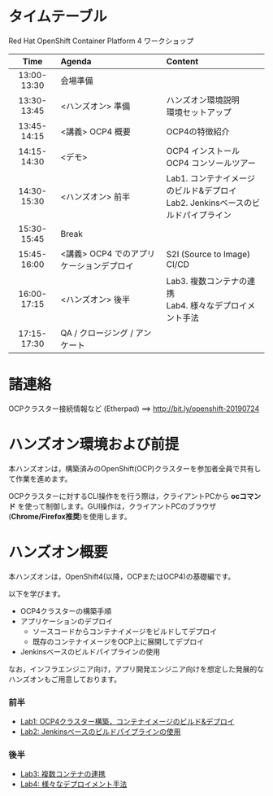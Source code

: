 # タイムテーブル
Red Hat OpenShift Container Platform 4 ワークショップ

|Time|Agenda|Content|
|:---:|:---|:---|
|13:00-13:30|会場準備||
|13:30-13:45|<ハンズオン> 準備|ハンズオン環境説明 <br>環境セットアップ|
|13:45-14:15|<講義> OCP4 概要|OCP4の特徴紹介|
|14:15-14:30|<デモ> |OCP4 インストール <br>OCP4 コンソールツアー |
|14:30-15:30|<ハンズオン> 前半|Lab1. コンテナイメージのビルド&デプロイ<br/>Lab2. Jenkinsベースのビルドパイプライン|
|15:30-15:45|Break||
|15:45-16:00|<講義> OCP4 でのアプリケーションデプロイ|S2I (Source to Image) <br>CI/CD|
|16:00-17:15|<ハンズオン> 後半 <br>|Lab3. 複数コンテナの連携 <br>Lab4. 様々なデプロイメント手法 |
|17:15-17:30|QA / クロージング / アンケート||

# 諸連絡
OCPクラスター接続情報など (Etherpad) ==> http://bit.ly/openshift-20190724

# ハンズオン環境および前提
本ハンズオンは，構築済みのOpenShift(OCP)クラスターを参加者全員で共有して作業を進めます。

OCPクラスターに対するCLI操作をを行う際は，クライアントPCから **ocコマンド** を使って制御します。GUI操作は，クライアントPCのブラウザ(**Chrome/Firefox推奨**)を使用します。

# ハンズオン概要
本ハンズオンは，OpenShift4(以降，OCPまたはOCP4)の基礎編です。

以下を学びます。
- OCP4クラスターの構築手順
- アプリケーションのデプロイ
  - ソースコードからコンテナイメージをビルドしてデプロイ
  - 既存のコンテナイメージをOCP上に展開してデプロイ
- Jenkinsベースのビルドパイプラインの使用

なお，インフラエンジニア向け，アプリ開発エンジニア向けを想定した発展的なハンズオンもご用意しております。

### 前半 
- [Lab1: OCP4クラスター構築，コンテナイメージのビルド&デプロイ](Lab1)
- [Lab2: Jenkinsベースのビルドパイプラインの使用](Lab2)

### 後半
- [Lab3: 複数コンテナの連携](Lab3)
- [Lab4: 様々なデプロイメント手法](Lab4)